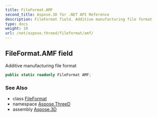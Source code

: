 ```yaml
---
title: FileFormat.AMF
second_title: Aspose.3D for .NET API Reference
description: FileFormat field. Additive manufacturing file format
type: docs
weight: 10
url: /net/aspose.threed/fileformat/amf/
---
```

## FileFormat.AMF field

Additive manufacturing file format

```csharp
public static readonly FileFormat AMF;
```

### See Also

* class [FileFormat](../)
* namespace [Aspose.ThreeD](../../fileformat/)
* assembly [Aspose.3D](../../../)


